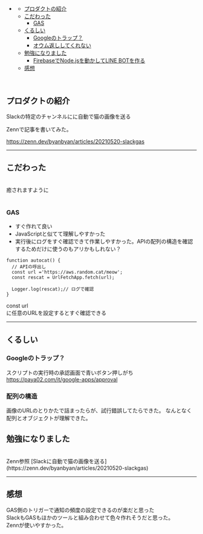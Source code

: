 #

- [](#)
  - [プロダクトの紹介](#プロダクトの紹介)
  - [こだわった](#こだわった)
    - [GAS](#gas)
  - [くるしい](#くるしい)
    - [Googleのトラップ？](#googleのトラップ)
    - [オウム返ししてくれない](#オウム返ししてくれない)
  - [勉強になりました](#勉強になりました)
    - [FirebaseでNode.jsを動かしてLINE BOTを作る](#firebaseでnodejsを動かしてline-botを作る)
  - [感想](#感想)

<br>

## プロダクトの紹介

Slackの特定のチャンネルにに自動で猫の画像を送る

Zennで記事を書いてみた。

https://zenn.dev/byanbyan/articles/20210520-slackgas


---

## こだわった
<br>
癒されますように
<br>
<br>

### GAS
- すぐ作れて良い
- JavaScriptと似てて理解しやすかった
- 実行後にログをすぐ確認できて作業しやすかった。APIの配列の構造を確認するためだけに使うのもアリかもしれない？

```
function autocat() {
  // APIの呼出し
  const url ='https://aws.random.cat/meow';
  const rescat = UrlFetchApp.fetch(url);

  Logger.log(rescat);// ログで確認
}

```
const url
<br>
に任意のURLを設定するとすぐ確認できる


---

## くるしい

### Googleのトラップ？
スクリプトの実行時の承認画面で青いボタン押しがち
<br>
https://paya02.com/it/google-apps/approval
<br>

### 配列の構造

画像のURLのとりかたで詰まったらが、試行錯誤してたらできた。
なんとなく配列とオブジェクトが理解できた。


## 勉強になりました
<br>
Zenn参照
[Slackに自動で猫の画像を送る](https://zenn.dev/byanbyan/articles/20210520-slackgas)

---

## 感想
GAS側のトリガーで通知の頻度の設定できるのが楽だと思った
<br>
SlackもGASもほかのツールと組み合わせて色々作れそうだと思った。
<br>
Zennが使いやすかった。
